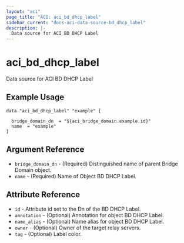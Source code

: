 ```yaml
---
layout: "aci"
page_title: "ACI: aci_bd_dhcp_label"
sidebar_current: "docs-aci-data-source-bd_dhcp_label"
description: |-
  Data source for ACI BD DHCP Label
---
```


# aci_bd_dhcp_label

Data source for ACI BD DHCP Label

## Example Usage

```hcl
data "aci_bd_dhcp_label" "example" {

  bridge_domain_dn  = "${aci_bridge_domain.example.id}"
  name  = "example"
}
```

## Argument Reference

- `bridge_domain_dn` - (Required) Distinguished name of parent Bridge Domain object.
- `name` - (Required) Name of Object BD DHCP Label.

## Attribute Reference

- `id` - Attribute id set to the Dn of the BD DHCP Label.
- `annotation` - (Optional) Annotation for object BD DHCP Label.
- `name_alias` - (Optional) Name alias for object BD DHCP Label.
- `owner` - (Optional) Owner of the target relay servers.
- `tag` - (Optional) Label color.
